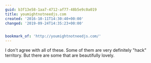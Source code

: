 ```yaml
---
guid: b3f13e58-1aa7-4712-af77-48b5e9c0a019
title: youmightnotneedjs.com
created: '2016-10-11T14:30:40+00:00'
changed: '2019-09-24T14:35:23+00:00'


bookmark_of: 'http://youmightnotneedjs.com/'
---
```



I don't agree with all of these. Some of them are very definitely "hack" territory. But there are some that are beautifully lovely.
